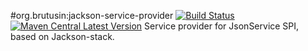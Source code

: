 #org.brutusin:jackson-service-provider [![Build Status](https://api.travis-ci.org/brutusin/jackson-service-provider.svg?branch=master)](https://travis-ci.org/brutusin/jackson-service-provider) [![Maven Central Latest Version](https://maven-badges.herokuapp.com/maven-central/org.brutusin/jackson-service-provider/badge.svg)](https://maven-badges.herokuapp.com/maven-central/org.brutusin/jackson-service-provider/)
Service provider for JsonService SPI, based on Jackson-stack.
